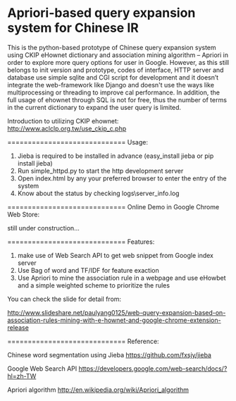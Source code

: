 Apriori-based query expansion system for Chinese IR 
=============================

This is the python-based prototype of Chinese query expansion system using CKIP eHownet dictionary and association mining algorithm – Apriori in order to explore more query options for user in Google. However, as this still belongs to init version and prototype, codes of interface, HTTP server and database use simple sqlite and CGI script for development and it doesn’t integrate the web-framework like Django and doesn't use the ways like multiprocessing or threading to improve cal performance. In addition, the full usage of ehownet through SQL is not for free, thus the number of terms in the current dictionary to expand the user query is limited. 

Introduction to utilizing CKIP ehownet: 
http://www.aclclp.org.tw/use_ckip_c.php    

=============================
Usage: 

1.	Jieba is required to be installed in advance (easy_install jieba or pip install jieba)
2.	Run simple_httpd.py to start the http development server
3.	Open index.html by any your preferred browser to enter the entry of the system
4.	Know about the status by checking logs\server_info.log

=============================
Online Demo in Google Chrome Web Store:

still under construction...

=============================
Features: 

1. make use of Web Search API to get web snippet from Google index server   
2. Use Bag of word and TF/IDF for feature exaction
3. Use Apriori to mine the association rule in a webpage and use eHowbet and a simple weighted scheme to prioritize the rules

You can check the slide for detail from: 

http://www.slideshare.net/paulyang0125/web-query-expansion-based-on-association-rules-mining-with-e-hownet-and-google-chrome-extension-release


=============================
Reference:

Chinese word segmentation using Jieba 
https://github.com/fxsjy/jieba

Google Web Search API
https://developers.google.com/web-search/docs/?hl=zh-TW

Apriori algorithm
http://en.wikipedia.org/wiki/Apriori_algorithm
